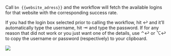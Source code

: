 Call `bn {{website_adress}}` and the workflow will fetch the available logins for that website with the corresponding success rate.

If you had the login box selected prior to calling the workflow, hit ↩ and it’ll automatically type the username, hit ⇥ and type the password. If for any reason that did not work or you just want one of the details, use ⌃↩ or ⌥↩ to copy the username or password (respectively) to your clipboard.

![](http://i.imgur.com/EEFN1WS.gif)
